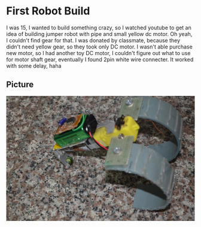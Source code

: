 # First Robot Build

I was 15, I wanted to build something crazy, so I watched youtube to get an idea of building jumper robot with pipe and small yellow dc motor. Oh yeah, I couldn't find gear for that. I was donated by classmate, because they didn't need yellow gear, so they took only DC motor. I wasn't able purchase new motor, so I had another toy DC motor, I couldn't figure out what to use for motor shaft gear, eventually I found 2pin white wire connecter. It worked with some delay, haha

## Picture

![Alt Text](./DSC_0228.JPG)
